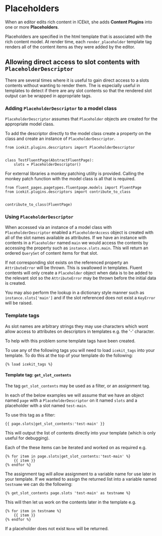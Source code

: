 # Placeholders

When an editor edits rich content in ICEkit, she adds **Content Plugins**
into one or more **Placeholders**.

Placeholders are specified in the html template that is associated with the
rich content model. At render time, each `render_placeholder` template tag
renders all of the content items as they were added by the editor.

## Allowing direct access to slot contents with `PlaceholderDescriptor`

There are several times where it is useful to gain direct access to a slots
contents without wanting to render them. The is especially useful in
templates to detect if there are any slot contents so that the rendered slot
output can be wrapped in appropriate tags.

### Adding `PlaceholderDescriptor` to a model class

`PlaceholderDescriptor` assumes that `Placeholder` objects are created for
the appropriate model class.

To add the descriptor directly to the model class create a property on the
class and create an instance of `PlaceholderDescriptor`.

    from icekit.plugins.descriptors import PlaceholderDescriptor


    class TestFluentPage(AbstractFluentPage):
        slots = PlaceholderDescriptor()


For external libraries a monkey patching utility is provided. Calling the
 monkey patch function with the model class is all that is required.

    from fluent_pages.pagetypes.fluentpage.models import FluentPage
    from icekit.plugins.descriptors import contribute_to_class


    contribute_to_class(FluentPage)

### Using `PlaceholderDescriptor`

When accessed via an instance of a model class with `PlaceholderDescriptor`
enabled a `PlaceholderAccess` object is created with all of the slot names
available as attributes. If we have an instance with contents in a
`Placeholder` named `main` we would access the contents by accessing the
property such as `instance.slots.main`. This will return an ordered
`QuerySet` of content items for that slot.

If not corresponding slot exists on the referenced property an
`AttributeError` will be thrown. This is swallowed in templates. Fluent
contents will only create a `Placeholder` object when data is to be added to
the relevant slot so the `AttributeError` may be thrown before the initial data is
created.

You may also perform the lookup in a dictionary style manner such as
`instance.slots['main']` and if the slot referenced does not exist a
`KeyError` will be raised.

### Template tags

As slot names are arbitrary strings they may use characters which wont allow
access to attributes on descriptors in templates e.g. the '-' character.

To help with this problem some template tags have been created.

To use any of the following tags you will need to load `icekit_tags` into
your template. To do this at the top of your template do the following:

    {% load icekit_tags %}

#### Template tag: `get_slot_contents`

The tag `get_slot_contents` may be used as a filter, or an assignment tag.

In each of the below examples we will assume that we have an object named
 `page` with a `PlaceholderDescriptor` on it named `slots` and a placeholder
 with a slot named `test-main`.

To use this tag as a filter:

    {{ page.slots|get_slot_contents:'test-main' }}

This will output the list of contents directly into your template (which is
 only useful for debugging).

Each of the these items can be iterated and worked on as required e.g.

    {% for item in page.slots|get_slot_contents:'test-main' %}
        {{ item }}
    {% endfor %}

The assignment tag will allow assignment to a variable name for use later in
your template. If we wanted to assign the returned list into a variable
named `testname` we can do the following:

    {% get_slot_contents page.slots 'test-main' as testname %}

This will then let us work on the contents later in the template e.g.

    {% for item in testname %}
        {{ item }}
    {% endfor %}

If a placeholder does not exist `None` will be returned.
